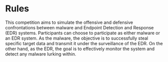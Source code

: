 # Rules

This competition aims to simulate the offensive and defensive confrontations between malware and Endpoint Detection and Response (EDR) systems. Participants can choose to participate as either malware or an EDR system. As the malware, the objective is to successfully steal specific target data and transmit it under the surveillance of the EDR. On the other hand, as the EDR, the goal is to effectively monitor the system and detect any malware lurking within.
